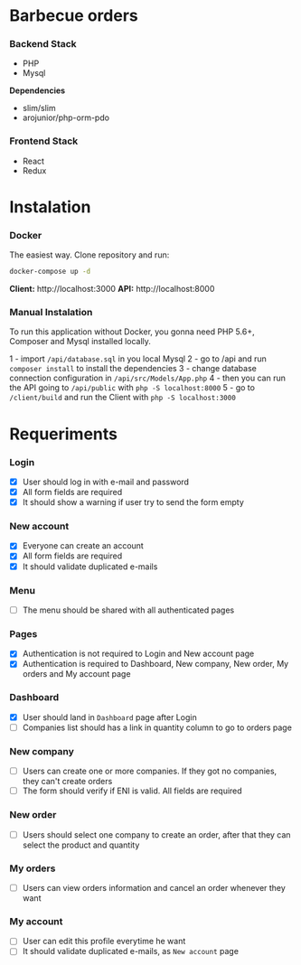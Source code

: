# Barbecue orders

### Backend Stack
- PHP
- Mysql

**Dependencies**
- slim/slim
- arojunior/php-orm-pdo

### Frontend Stack
- React
- Redux

# Instalation

### Docker
The easiest way. Clone repository and run:
```sh
docker-compose up -d
```

**Client:** http://localhost:3000
**API:** http://localhost:8000

### Manual Instalation

To run this application without Docker, you gonna need PHP 5.6+, Composer and Mysql installed locally.

1 - import `/api/database.sql` in you local Mysql
2 - go to /api and run `composer install` to install the dependencies
3 - change database connection configuration in `/api/src/Models/App.php`
4 - then you can run the API going to `/api/public` with `php -S localhost:8000`
5 - go to `/client/build` and run the Client with `php -S localhost:3000`

# Requeriments

### Login
- [x] User should log in with e-mail and password
- [x] All form fields are required
- [x] It should show a warning if user try to send the form empty

### New account
- [x] Everyone can create an account
- [x] All form fields are required
- [x] It should validate duplicated e-mails

### Menu
- [ ] The menu should be shared with all authenticated pages

### Pages
- [x] Authentication is not required to Login and New account page
- [x] Authentication is required to Dashboard, New company, New order, My orders and My account page

### Dashboard
- [x] User should land in `Dashboard` page after Login
- [ ] Companies list should has a link in quantity column to go to orders page

### New company
- [ ] Users can create one or more companies. If they got no companies, they can't create orders
- [ ] The form should verify if ENI is valid. All fields are required

### New order
- [ ] Users should select one company to create an order, after that they can select the product and quantity

### My orders
- [ ] Users can view orders information and cancel an order whenever they want

### My account
- [ ] User can edit this profile everytime he want
- [ ] It should validate duplicated e-mails, as `New account` page
